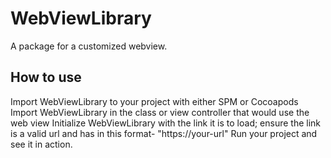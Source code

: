 # WebViewLibrary

A package for a customized webview.

## How to use
Import WebViewLibrary to your project with either SPM or Cocoapods
Import WebViewLibrary in the class or view controller that would use the web view
Initialize WebViewLibrary with the link it is to load; ensure the link is a valid url and has in this format- "https://your-url"
Run your project and see it in action.

